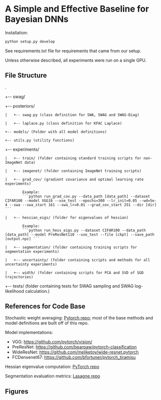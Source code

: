# A Simple and Effective Baseline for Bayesian DNNs

Installation:
```bash
python setup.py develop
```

See requirements.txt file for requirements that came from our setup.

Unless otherwise described, all experiments were run on a single GPU.

## File Structure

.

+-- swag/

+-- posteriors/

    |   +-- swag.py (class definition for SWA, SWAG and SWAG-Diag)

    |   +-- laplace.py (class definition for KFAC Laplace)

    +-- models/ (Folder with all model definitions)

    +-- utils.py (utility functions)

+-- experiments/

    |   +-- train/ (folder containing standard training scripts for non-ImageNet data)

    |   +-- imagenet/ (folder containing ImageNet training scripts)

    |   +-- grad_cov/ (gradient covariance and optimal learning rate experiments)
            
            Example:
            ```python run_grad_cov.py --data_path [data_path] --dataset CIFAR100 --model VGG16 --use_test --epochs=300 --lr_init=0.05 --wd=5e-4 --swa --swa_start 161 --swa_lr=0.01 --grad_cov_start 251 --dir [dir] ```

    |   +-- hessian_eigs/ (folder for eigenvalues of hessian)
      
            Example:
            ```python run_hess_eigs.py --dataset CIFAR100 --data_path [data_path] --model PreResNet110 --use_test --file [ckpt] --save_path [output.npz] ```

    |   +-- segmentation/ (folder containing training scripts for segmentation experiments)

    |   +-- uncertainty/ (folder containing scripts and methods for all uncertainty experiments)

    |   +-- width/ (folder containing scripts for PCA and SVD of SGD trajectories)

+-- tests/ (folder containing tests for SWAG sampling and SWAG log-likelihood calculation.)

## References for Code Base

Stochastic weight averaging: [Pytorch repo](https://github.com/timgaripov/swa/); most of the base methods and model definitions are built off of this repo.

Model implementations:
  - VGG: https://github.com/pytorch/vision/
  - PreResNet: https://github.com/bearpaw/pytorch-classification
  - WideResNet: https://github.com/meliketoy/wide-resnet.pytorch
  - FCDensenet67: https://github.com/bfortuner/pytorch_tiramisu

Hessian eigenvalue computation: [PyTorch repo](https://github.com/tomgoldstein/loss-landscape)

Segmentation evaluation metrics: [Lasagne repo](https://github.com/SimJeg/FC-DenseNet/blob/master/metrics.py)

## Figures 

<!b ToDo -->